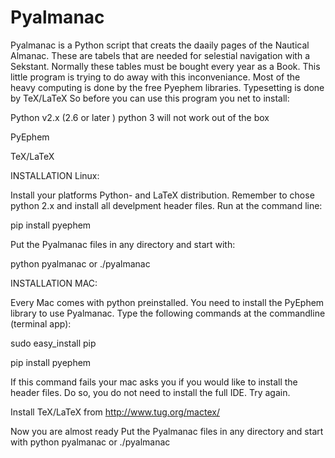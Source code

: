 Pyalmanac 
=========

Pyalmanac is a Python script that creats the daaily pages of the
Nautical Almanac. These are tabels that are needed for selestial
navigation with a Sekstant. Normally these tables must be bought every
year as a Book. This little program is trying to do away with this
inconveniance. Most of the heavy computing is done by the free Pyephem
libraries. Typesetting is done by TeX/LaTeX So before you can use this
program you net to install:

Python v2.x (2.6 or later ) python 3 will not work out of the box

PyEphem

TeX/LaTeX



INSTALLATION Linux:

Install your platforms Python- and LaTeX distribution. Remember to chose python 2.x and install all develpment header files.
Run at the command line:

pip install pyephem

Put the Pyalmanac files in any directory and start with:

python pyalmanac
or 
./pyalmanac 



INSTALLATION MAC:

Every Mac comes with python preinstalled. You need to install the PyEphem library to use Pyalmanac. Type the following commands at the commandline (terminal app):

sudo easy_install pip

pip install pyephem

If this command fails your mac asks you if you would like to install the header files. Do so, you do not need to install the full IDE.
Try again.

Install TeX/LaTeX from http://www.tug.org/mactex/

Now you are almost ready
Put the Pyalmanac files in any directory and start with 
python pyalmanac
or 
./pyalmanac 


